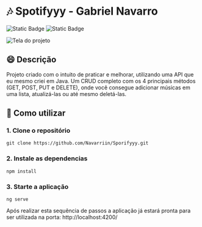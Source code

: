 # :notes: Spotifyyy - Gabriel Navarro
![Static Badge](https://img.shields.io/badge/TypeScript-green)
![Static Badge](https://img.shields.io/badge/Angular-green)

![Tela do projeto](https://github.com/Navarriin/Sporifyyy/assets/139160874/9358cfdf-3b72-4a61-95db-669c9358d764)

## :smile: Descrição
Projeto criado com o intuito de praticar e melhorar, utilizando uma API que eu mesmo criei em Java. Um CRUD completo com os 4 principais métodos (GET, POST, PUT e DELETE), onde você consegue adicionar músicas em uma lista, atualizá-las ou até mesmo deletá-las.

## :pushpin: Como utilizar 
### 1. Clone o repositório
```
git clone https://github.com/Navarriin/Sporifyyy.git 
```
### 2. Instale as dependencias
```
npm install
```

### 3. Starte a aplicação
```
ng serve
```

Após realizar esta sequência de passos a aplicação já estará pronta para ser utilizada na porta:  http://localhost:4200/
